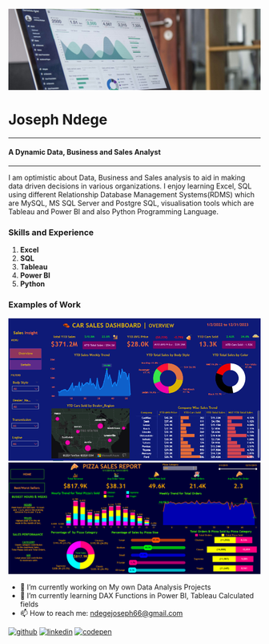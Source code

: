 ![A Dynamic Data, Business and Sales Analyst](https://github.com/Joendege/Joendege/blob/main/da_projects.jpg)


# Joseph Ndege

---
#### A Dynamic Data, Business and Sales Analyst

---

I am optimistic about Data, Business and Sales analysis to aid in making data driven decisions in various organizations. I enjoy learning Excel, SQL using different Relationship Database Management Systems(RDMS) which are MySQL, MS SQL Server and Postgre SQL, visualisation tools which are Tableau and Power BI and also Python Programming Language.

### Skills and Experience
1. **Excel**
2. **SQL**
3. **Tableau**
4. **Power BI**
5. **Python**

### Examples of Work
<img src= 'https://github.com/Joendege/Joendege/blob/main/car_sales.PNG' width= 600 />

<img src= https://github.com/Joendege/Joendege/blob/main/pizza_sales_1.PNG width= 600 />

- 🔭 I’m currently working on My own Data Analysis Projects 
- 🌱 I’m currently learning DAX Functions in Power BI, Tableau Calculated fields 
- 📫 How to reach me: ndegejoseph66@gmail.com 


[<img src='https://cdn.jsdelivr.net/npm/simple-icons@3.0.1/icons/github.svg' alt='github' height='40'>](https://github.com/https://github.com/Joendege)  [<img src='https://cdn.jsdelivr.net/npm/simple-icons@3.0.1/icons/linkedin.svg' alt='linkedin' height='40'>](https://www.linkedin.com/in/www.linkedin.com/in/joseph-ndege-8a501a120/)  [<img src='https://cdn.jsdelivr.net/npm/simple-icons@3.0.1/icons/codepen.svg' alt='codepen' height='40'>](https://codepen.io/https://codepen.io/joseph_ndege)  


